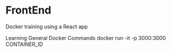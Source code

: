 # FrontEnd
Docker training using a React app

Learning General Docker Commands
 docker run -it -p 3000:3000 CONTAINER_ID
